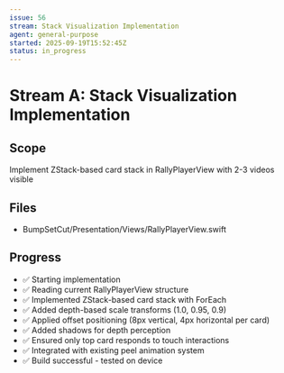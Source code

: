 ```yaml
---
issue: 56
stream: Stack Visualization Implementation
agent: general-purpose
started: 2025-09-19T15:52:45Z
status: in_progress
---
```


# Stream A: Stack Visualization Implementation

## Scope
Implement ZStack-based card stack in RallyPlayerView with 2-3 videos visible

## Files
- BumpSetCut/Presentation/Views/RallyPlayerView.swift

## Progress
- ✅ Starting implementation
- ✅ Reading current RallyPlayerView structure
- ✅ Implemented ZStack-based card stack with ForEach
- ✅ Added depth-based scale transforms (1.0, 0.95, 0.9)
- ✅ Applied offset positioning (8px vertical, 4px horizontal per card)
- ✅ Added shadows for depth perception
- ✅ Ensured only top card responds to touch interactions
- ✅ Integrated with existing peel animation system
- ✅ Build successful - tested on device
